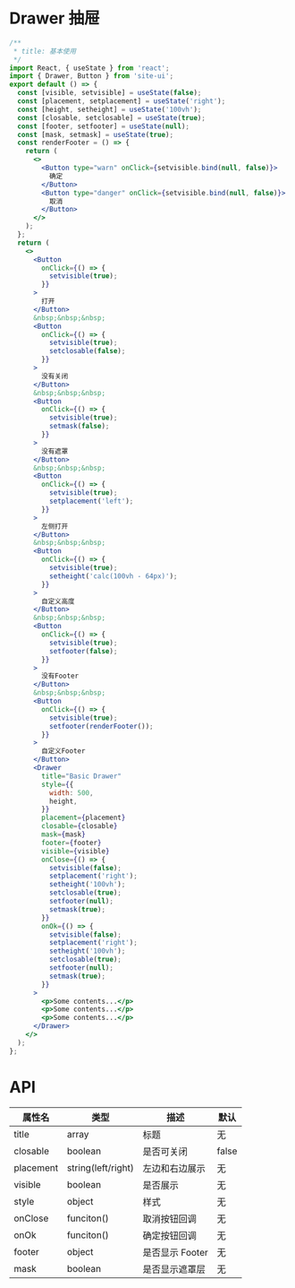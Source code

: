 # Drawer 抽屉

```jsx
/**
 * title: 基本使用
 */
import React, { useState } from 'react';
import { Drawer, Button } from 'site-ui';
export default () => {
  const [visible, setvisible] = useState(false);
  const [placement, setplacement] = useState('right');
  const [height, setheight] = useState('100vh');
  const [closable, setclosable] = useState(true);
  const [footer, setfooter] = useState(null);
  const [mask, setmask] = useState(true);
  const renderFooter = () => {
    return (
      <>
        <Button type="warn" onClick={setvisible.bind(null, false)}>
          确定
        </Button>
        <Button type="danger" onClick={setvisible.bind(null, false)}>
          取消
        </Button>
      </>
    );
  };
  return (
    <>
      <Button
        onClick={() => {
          setvisible(true);
        }}
      >
        打开
      </Button>
      &nbsp;&nbsp;&nbsp;
      <Button
        onClick={() => {
          setvisible(true);
          setclosable(false);
        }}
      >
        没有关闭
      </Button>
      &nbsp;&nbsp;&nbsp;
      <Button
        onClick={() => {
          setvisible(true);
          setmask(false);
        }}
      >
        没有遮罩
      </Button>
      &nbsp;&nbsp;&nbsp;
      <Button
        onClick={() => {
          setvisible(true);
          setplacement('left');
        }}
      >
        左侧打开
      </Button>
      &nbsp;&nbsp;&nbsp;
      <Button
        onClick={() => {
          setvisible(true);
          setheight('calc(100vh - 64px)');
        }}
      >
        自定义高度
      </Button>
      &nbsp;&nbsp;&nbsp;
      <Button
        onClick={() => {
          setvisible(true);
          setfooter(false);
        }}
      >
        没有Footer
      </Button>
      &nbsp;&nbsp;&nbsp;
      <Button
        onClick={() => {
          setvisible(true);
          setfooter(renderFooter());
        }}
      >
        自定义Footer
      </Button>
      <Drawer
        title="Basic Drawer"
        style={{
          width: 500,
          height,
        }}
        placement={placement}
        closable={closable}
        mask={mask}
        footer={footer}
        visible={visible}
        onClose={() => {
          setvisible(false);
          setplacement('right');
          setheight('100vh');
          setclosable(true);
          setfooter(null);
          setmask(true);
        }}
        onOk={() => {
          setvisible(false);
          setplacement('right');
          setheight('100vh');
          setclosable(true);
          setfooter(null);
          setmask(true);
        }}
      >
        <p>Some contents...</p>
        <p>Some contents...</p>
        <p>Some contents...</p>
      </Drawer>
    </>
  );
};
```

# API

| **属性名** | **类型**           | **描述**        | **默认** |
| ---------- | ------------------ | --------------- | -------- |
| title      | array              | 标题            | 无       |
| closable   | boolean            | 是否可关闭      | false    |
| placement  | string(left/right) | 左边和右边展示  | 无       |
| visible    | boolean            | 是否展示        | 无       |
| style      | object             | 样式            | 无       |
| onClose    | funciton()         | 取消按钮回调    | 无       |
| onOk       | funciton()         | 确定按钮回调    | 无       |
| footer     | object             | 是否显示 Footer | 无       |
| mask       | boolean            | 是否显示遮罩层  | 无       |
